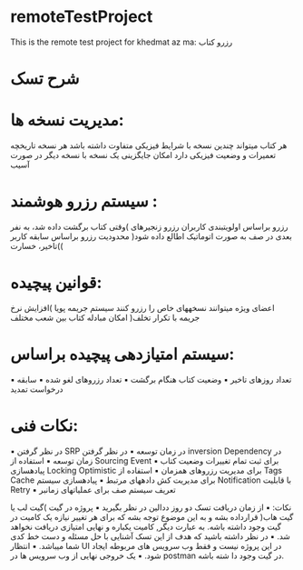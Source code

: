 # remoteTestProject
This is the remote test project for khedmat az ma:
رزرو کتاب

# شرح تسک
# مدیریت نسخه ها:
هر کتاب میتواند چندین نسخه با شرایط فیزیکی متفاوت داشته باشد
هر نسخه تاریخچه تعمیرات و وضعیت فیزیکی دارد
امکان جایگزینی یک نسخه با نسخه دیگر در صورت آسیب
# سیستم رزرو هوشمند :
رزرو براساس اولویتبندی کاربران
رزرو زنجیرهای )وقتی کتاب برگشت داده شد، به نفر بعدی در صف به صورت اتوماتیک اطالع داده شود(
محدودیت رزرو براساس سابقه کاربر )تاخیر، خسارت(
# قوانین پیچیده:
اعضای ویژه میتوانند نسخههای خاص را رزرو کنند
سیستم جریمه پویا )افزایش نرخ جریمه با تکرار تخلف(
امکان مبادله کتاب بین شعب مختلف
# سیستم امتیازدهی پیچیده براساس:
▪ تعداد روزهای تاخیر
▪ وضعیت کتاب هنگام برگشت
▪ تعداد رزروهای لغو شده
▪ سابقه درخواست تمدید
# نکات فنی:
▪ در نظر گرفتن SRP در زمان توسعه
▪ در نظر گرفتن inversion Dependency در زمان توسعه
▪ استفاده از Sourcing Event برای ثبت تمام تغییرات وضعیت کتاب
▪ پیادهسازی Locking Optimistic برای مدیریت رزروهای همزمان
▪ استفاده از Tags Cache برای مدیریت کش دادههای مرتبط
▪ پیادهسازی سیستم Notification با قابلیت Retry
▪ تعریف سیستم صف برای عملیاتهای زمانبر

نکات:
▪ از زمان دریافت تسک دو روز ددالین در نظر بگیرید
▪ پروژه در گیت )گیت لب یا گیت هاب( قرارداده بشه و به این موضوع توجه بشه که برای هر تغییر نیازه یک کامیت در
گیت وجود داشته باشه. به عبارت دیگر, کامیت یکباره و نهایی امتیازی دریافت نخواهد شد.
▪ در نظر داشته باشید که هدف از این تسک آشنایی با حل مسئله و دست خط کدی شما میباشد.
▪ انتظار UI در این پروژه نیست و فقط وب سرویس های مربوطه ایجاد شود.
▪ یک خروجی نهایی از وب سرویس ها در postman در گیت وجود دا شته باشه.
